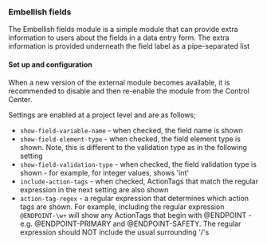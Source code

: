 ﻿### Embellish fields ###

The Embellish fields module is a simple module that can provide extra information to users about the fields in a data 
entry form. The extra information is provided underneath the field label as a pipe-separated list

#### Set up and configuration
When a new version of the external module becomes available, it is recommended to disable and then re-enable the module from the Control Center.

Settings are enabled at a project level and are as follows;

- `show-field-variable-name` - when checked, the field name is shown
- `show-field-element-type` - when checked, the field element type is shown. Note, this is different to the validation
  type as in the following setting
- `show-field-validation-type` - when checked, the field validation type is shown - for example, for integer values,
  shows 'int'
- `include-action-tags` - when checked, ActionTags that match the regular expression in the next setting are also shown
- `action-tag-regex` - a regular expression that determines which action tags are shown. For example, including the
    regular expression ```@ENDPOINT-\w+``` will show any ActionTags that begin with @ENDPOINT - e.g. @ENDPOINT-PRIMARY
   and @ENDPOINT-SAFETY. The regular expression should NOT include the usual surrounding '/'s